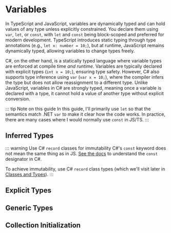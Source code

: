# Variables

In TypeScript and JavaScript, variables are dynamically typed and can hold values of any type unless explicitly constrained. You declare them using `var`, `let`, or `const`, with `let` and `const` being block-scoped and preferred for modern development. TypeScript introduces static typing through type annotations (e.g., `let x: number = 10;`), but at runtime, JavaScript remains dynamically typed, allowing variables to change types freely.

C#, on the other hand, is a statically typed language where variable types are enforced at compile time *and runtime*. Variables are typically declared with explicit types (`int x = 10;`), ensuring type safety. However, C# also supports type inference using `var` (`var x = 10;`), where the compiler infers the type but does not allow reassignment to a different type. Unlike JavaScript, variables in C# are strongly typed, meaning once a variable is declared with a type, it cannot hold a value of another type without explicit conversion.

::: tip Note on this guide
In this guide, I'll primarily use `let` so that the semantics match .NET `var` to make it clear how the code works.  In practice, there are many cases where I would normally use `const` in JS/TS.
:::

## Inferred Types

<CodeSplitter>
  <template #left>

```ts
var x = 1;  // Hoisted
let x = 1;  // Block scope
const x = 1;  // Block scope; immutable
```

  </template>
  <template #right>

```csharp
var x = 1;  // Block scope
const x = 1;  // Compiler "inlined"; NOT the same as JS const
```

  </template>
</CodeSplitter>

::: warning Use C# `record` classes for immutability
C#'s `const` keyword does not mean the same thing as in JS. [See the docs](https://learn.microsoft.com/en-us/dotnet/csharp/language-reference/keywords/const) to understand the `const` designator in C#.

To achieve immutability, use C# `record` class types (which we'll visit later in [Classes and Types](./classes.md#record-classes)).
:::

## Explicit Types

<CodeSplitter>
  <template #left>

```ts
// Primitives
let x:number = 1;
let y:string = "";

// Reference types
let map = new Map();
```

  </template>
  <template #right>

```csharp
// Primitives
int x = 1;
string y = "";

// Reference types
var map = new HashMap();
HashMap map = new(); // Means the same thing.
```

  </template>
</CodeSplitter>

## Generic Types

<CodeSplitter>
  <template #left>

```ts
let x: Result<User> = getUser();
```

  </template>
  <template #right>

```csharp
Result<User> x = GetUser();
```

  </template>
</CodeSplitter>

## Collection Initialization

<CodeSplitter>
  <template #left>

```ts
let x = ["Bird", "Cat", "Dog"];
let y = [...x];
```

  </template>
  <template #right>

```csharp
string[] x = ["Bird", "Cat", "Dog"];
string[] y = [..x];
```

  </template>
</CodeSplitter>
